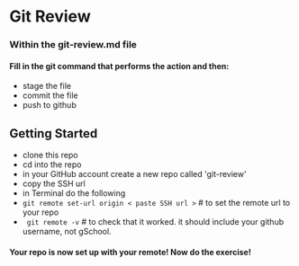 # Git Review

### Within the git-review.md file

#### Fill in the git command that performs the action and then:

* stage the file
* commit the file
* push to github

## Getting Started

* clone this repo
* cd into the repo
* in your GitHub account create a new repo called 'git-review'
* copy the SSH url
* in Terminal do the following
* ` git remote set-url origin < paste SSH url > ` # to set the remote url to your repo
* ` git remote -v` # to check that it worked. it should include your github username, not gSchool.

#### Your repo is now set up with your remote! Now do the exercise!
